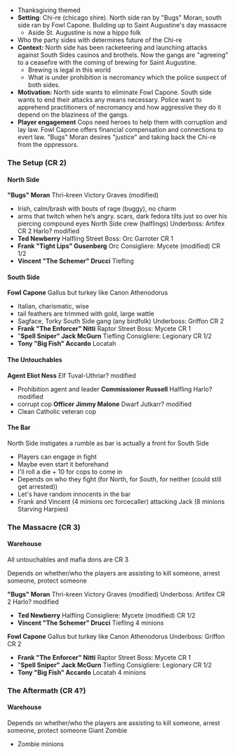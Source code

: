 - Thanksgiving themed
- **Setting**: Chi-re (chicago shire). North side ran by "Bugs" Moran, south side ran by Fowl Capone. Building up to Saint Augustine's day massacre
	- Aside St. Augustine is now a hippo folk
- Who the party sides with determines future of the Chi-re
- **Context:** North side has been racketeering and launching attacks against South Sides casinos and brothels. Now the gangs are "agreeing" to a ceasefire with the coming of brewing for Saint Augustine.
	- Brewing is legal in this world
	- What is under prohibition is necromancy which the police suspect of both sides.
- **Motivation:** North side wants to eliminate Fowl Capone. South side wants to end their attacks any means necessary. Police want to apprehend practitioners of necromancy and how aggressive they do it depend on the blaziness of the gangs.
- **Player engagement** Cops need heroes to help them with corruption and lay law. Fowl Capone offers financial compensation and connections to evert law. "Bugs" Moran desires "justice" and taking back the Chi-re from the oppressors.

### The Setup (CR 2)
#### North Side
**"Bugs" Moran** Thri-kreen Victory Graves (modified)
- Irish, calm/brash with bouts of rage (buggy), no charm
- arms that twitch when he’s angry.  scars, dark fedora tilts just so over his piercing compound eyes
North Side crew (halflings)
Underboss: Artifex CR 2 Harlo? modified
- **Ted Newberry** Halfling
Street Boss: Orc Garroter CR 1
- **Frank "Tight Lips" Gusenberg** Orc
Consigliere: Mycete (modified) CR 1/2
- **Vincent "The Schemer" Drucci** Tiefling

#### South Side
**Fowl Capone** Gallus but turkey like Canon Athenodorus
- Italian, charismatic, wise
- tail feathers are trimmed with gold, large wattle
- Sagface, Torky
South Side gang (any birdfolk)
Underboss: Griffon CR 2
- **Frank "The Enforcer" Nitti** Raptor
Street Boss: Mycete CR 1
- "**Spell Sniper" Jack McGurn** Tiefling
Consigliere: Legionary CR 1/2
- **Tony "Big Fish" Accardo** Locatah

#### The Untouchables
**Agent Eliot Ness** Elf Tuval-Uthriar? modified
- Prohibition agent and leader 
**Commissioner Russell** Halfling Harlo? modified
- corrupt cop
**Officer Jimmy Malone** Dwarf Jutkarr? modified
- Clean Catholic veteran cop

#### The Bar
North Side instigates a rumble as bar is actually a front for South Side
- Players can engage in fight
- Maybe even start it beforehand
- I'll roll a die + 10 for cops to come in
- Depends on who they fight (for North, for South, for neither (could still get arrested))
- Let's have random innocents in the bar
- Frank and Vincent (4 minions orc forcecaller) attacking Jack (8 minions Starving Harpies)

### The Massacre (CR 3)
#### Warehouse
All untouchables and mafia dons are CR 3

Depends on whether/who the players are assisting to kill someone, arrest someone, protect someone

**"Bugs" Moran** Thri-kreen Victory Graves (modified)
Underboss: Artifex CR 2 Harlo? modified
- **Ted Newberry** Halfling
Consigliere: Mycete (modified) CR 1/2
- **Vincent "The Schemer" Drucci** Tiefling
4 minions

**Fowl Capone** Gallus but turkey like Canon Athenodorus
Underboss: Griffon CR 2
- **Frank "The Enforcer" Nitti** Raptor
Street Boss: Mycete CR 1
- "**Spell Sniper" Jack McGurn** Tiefling
Consigliere: Legionary CR 1/2
- **Tony "Big Fish" Accardo** Locatah
4 minions



### The Aftermath (CR 4?)
#### Warehouse
Depends on whether/who the players are assisting to kill someone, arrest someone, protect someone
Giant Zombie
- Zombie minions